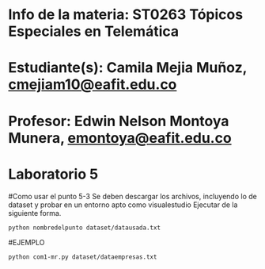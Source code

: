# Info de la materia: ST0263 Tópicos Especiales en Telemática
#
# Estudiante(s): Camila Mejia Muñoz, cmejiam10@eafit.edu.co

# Profesor: Edwin Nelson Montoya Munera, emontoya@eafit.edu.co
#
# Laboratorio 5

#Como usar el punto 5-3
Se deben descargar los archivos, incluyendo lo de dataset y probar en un entorno apto como visualestudio
Ejecutar de la siguiente forma.
```
python nombredelpunto dataset/datausada.txt
```
#EJEMPLO

```
python com1-mr.py dataset/dataempresas.txt
```
